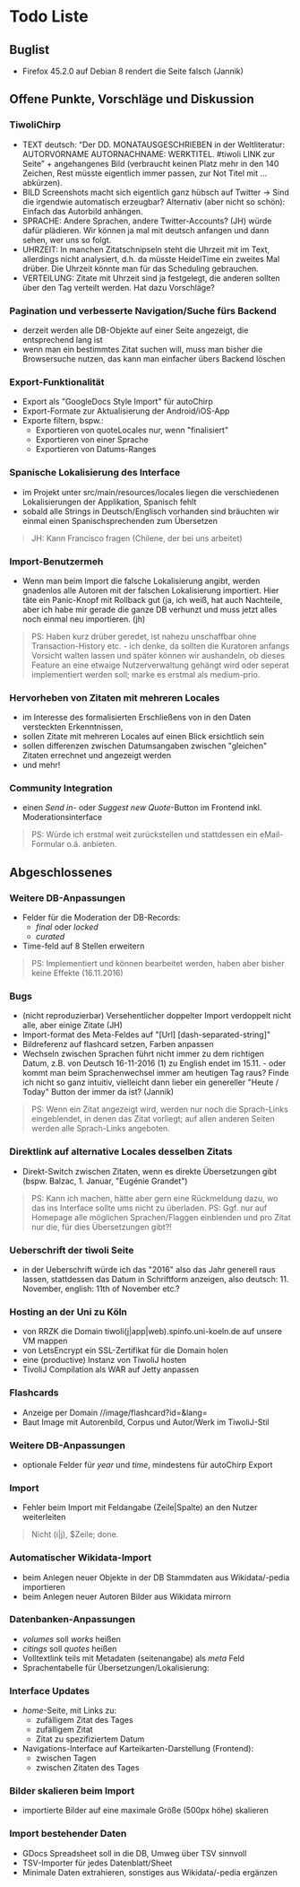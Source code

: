 # Todo Liste

## Buglist
- Firefox 45.2.0 auf Debian 8 rendert die Seite falsch (Jannik)

## Offene Punkte, Vorschläge und Diskussion

### TiwoliChirp
- TEXT deutsch: “Der DD. MONATAUSGESCHRIEBEN in der Weltliteratur: AUTORVORNAME AUTORNACHNAME: WERKTITEL. #tiwoli LINK zur Seite” + angehangenes Bild (verbraucht keinen Platz mehr in den 140 Zeichen, Rest müsste eigentlich immer passen, zur Not Titel mit … abkürzen).
- BILD Screenshots macht sich eigentlich ganz hübsch auf Twitter → Sind die irgendwie automatisch erzeugbar? Alternativ (aber nicht so schön): Einfach das Autorbild anhängen.
- SPRACHE: Andere Sprachen, andere Twitter-Accounts? (JH) würde dafür plädieren. Wir können ja mal mit deutsch anfangen und dann sehen, wer uns so folgt.
- UHRZEIT: In manchen Zitatschnipseln steht die Uhrzeit mit im Text, allerdings nicht analysiert, d.h. da müsste HeidelTime ein zweites Mal drüber. Die Uhrzeit könnte man für das Scheduling gebrauchen.
- VERTEILUNG: Zitate mit Uhrzeit sind ja festgelegt, die anderen sollten über den Tag verteilt werden. Hat dazu Vorschläge?

### Pagination und verbesserte Navigation/Suche fürs Backend
- derzeit werden alle DB-Objekte auf einer Seite angezeigt, die entsprechend lang ist
- wenn man ein bestimmtes Zitat suchen will, muss man bisher die Browsersuche nutzen, das kann man einfacher übers Backend löschen

### Export-Funktionalität
- Export als "GoogleDocs Style Import" für autoChirp
- Export-Formate zur Aktualisierung der Android/iOS-App
- Exporte filtern, bspw.:
	- Exportieren von quoteLocales nur, wenn "finalisiert"
	- Exportieren von einer Sprache
	- Exportieren von Datums-Ranges

### Spanische Lokalisierung des Interface
- im Projekt unter src/main/resources/locales liegen die verschiedenen Lokalisierungen der Applikation, Spanisch fehlt
- sobald alle Strings in Deutsch/Englisch vorhanden sind bräuchten wir einmal einen Spanischsprechenden zum Übersetzen
> JH: Kann Francisco fragen (Chilene, der bei uns arbeitet)

### Import-Benutzermeh
- Wenn man beim Import die falsche Lokalisierung angibt, werden gnadenlos alle Autoren mit der falschen Lokalisierung importiert. Hier täte ein Panic-Knopf mit Rollback gut (ja, ich weiß, hat auch Nachteile, aber ich habe mir gerade die ganze DB verhunzt und muss jetzt alles noch einmal neu importieren. (jh)
> PS: Haben kurz drüber geredet, ist nahezu unschaffbar ohne Transaction-History etc. - ich denke, da sollten die Kuratoren anfangs Vorsicht walten lassen und später können wir aushandeln, ob dieses Feature an eine etwaige Nutzerverwaltung gehängt wird oder seperat implementiert werden soll; marke es erstmal als medium-prio.

### Hervorheben von Zitaten mit mehreren Locales
- im Interesse des formalisierten Erschließens von in den Daten versteckten Erkenntnissen,
- sollen Zitate mit mehreren Locales auf einen Blick ersichtlich sein
- sollen differenzen zwischen Datumsangaben zwischen "gleichen" Zitaten errechnet und angezeigt werden
- und mehr!

### Community Integration
- einen *Send in*- oder *Suggest new Quote*-Button im Frontend inkl. Moderationsinterface
> PS: Würde ich erstmal weit zurückstellen und stattdessen ein eMail-Formular o.ä. anbieten.


## Abgeschlossenes

### Weitere DB-Anpassungen
- Felder für die Moderation der DB-Records:
	- *final* oder *locked*
	- *curated*
- Time-feld auf 8 Stellen erweitern
> PS: Implementiert und können bearbeitet werden, haben aber bisher keine Effekte (16.11.2016)

### Bugs
- (nicht reproduzierbar) Versehentlicher doppelter Import verdoppelt nicht alle, aber einige Zitate (JH)
- Import-format des Meta-Feldes auf "[Url] [dash-separated-string]"
- Bildreferenz auf flashcard setzen, Farben anpassen
- Wechseln zwischen Sprachen führt nicht immer zu dem richtigen Datum, z.B. von Deutsch 16-11-2016 (1) zu English endet im 15.11. - oder kommt man beim Sprachenwechsel immer am heutigen Tag raus? Finde ich nicht so ganz intuitiv, vielleicht dann lieber ein genereller "Heute / Today" Button der immer da ist? (Jannik)
> PS: Wenn ein Zitat angezeigt wird, werden nur noch die Sprach-Links eingeblendet, in denen das Zitat vorliegt; auf allen anderen Seiten werden alle Sprach-Links angeboten.

### Direktlink auf alternative Locales desselben Zitats
- Direkt-Switch zwischen Zitaten, wenn es direkte Übersetzungen gibt (bspw. Balzac, 1. Januar, "Eugénie Grandet")
> PS: Kann ich machen, hätte aber gern eine Rückmeldung dazu, wo das ins Interface sollte ums nicht zu überladen.
> PS: Ggf. nur auf Homepage alle möglichen Sprachen/Flaggen einblenden und pro Zitat nur die, für dies Übersetzungen gibt?!

### Ueberschrift der tiwoli Seite
- in der Ueberschrift würde ich das "2016" also das Jahr generell raus lassen, stattdessen das Datum in Schriftform anzeigen, also deutsch: 11. November, english: 11th of November etc.?

### Hosting an der Uni zu Köln
- von RRZK die Domain tiwoli(j|app|web).spinfo.uni-koeln.de auf unsere VM mappen
- von LetsEncrypt ein SSL-Zertifikat für die Domain holen
- eine (productive) Instanz von TiwoliJ hosten
- TivoliJ Compilation als WAR auf Jetty anpassen

### Flashcards
- Anzeige per Domain //image/flashcard?id=<authorId>&lang=<language>
- Baut Image mit Autorenbild, Corpus und Autor/Werk im TiwoliJ-Stil

### Weitere DB-Anpassungen
- optionale Felder für *year* und *time*, mindestens für autoChirp Export

### Import
- Fehler beim Import mit Feldangabe (Zeile|Spalte) an den Nutzer weiterleiten
> Nicht (i|j), $Zeile; done.

### Automatischer Wikidata-Import
- beim Anlegen neuer Objekte in der DB Stammdaten aus Wikidata/-pedia importieren
- beim Anlegen neuer Autoren Bilder aus Wikidata mirrorn

### Datenbanken-Anpassungen
- *volumes* soll *works* heißen
- *citings* soll *quotes* heißen
- Volltextlink teils mit Metadaten (seitenangabe) als *meta* Feld
- Sprachentabelle für Übersetzungen/Lokalisierung:

### Interface Updates
- *home*-Seite, mit Links zu:
	- zufälligem Zitat des Tages
	- zufälligem Zitat
	- Zitat zu spezifiziertem Datum
- Navigations-Interface auf Karteikarten-Darstellung (Frontend):
	- zwischen Tagen
	- zwischen Zitaten des Tages

### Bilder skalieren beim Import
- importierte Bilder auf eine maximale Größe (500px höhe) skalieren

### Import bestehender Daten
- GDocs Spreadsheet soll in die DB, Umweg über TSV sinnvoll
- TSV-Importer für jedes Datenblatt/Sheet
- Minimale Daten extrahieren, sonstiges aus Wikidata/-pedia ergänzen
